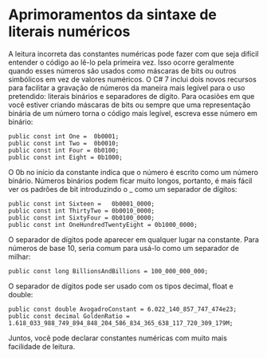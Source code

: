 ﻿# Aprimoramentos da sintaxe de literais numéricos

A leitura incorreta das constantes numéricas pode fazer com que seja difícil entender o código ao lê-lo pela primeira vez. Isso ocorre geralmente quando esses números são usados como máscaras de bits ou outros simbólicos em vez de valores numéricos. O C# 7 inclui dois novos recursos para facilitar a gravação de números da maneira mais legível para o uso pretendido: literais binários e separadores de dígito.
Para ocasiões em que você estiver criando máscaras de bits ou sempre que uma representação binária de um número torna o código mais legível, escreva esse número em binário:



```
public const int One =  0b0001;
public const int Two =  0b0010;
public const int Four = 0b0100;
public const int Eight = 0b1000;
```
O 0b no início da constante indica que o número é escrito como um número binário.
Números binários podem ficar muito longos, portanto, é mais fácil ver os padrões de bit introduzindo o _ como um separador de dígitos:



```
public const int Sixteen =   0b0001_0000;
public const int ThirtyTwo = 0b0010_0000;
public const int SixtyFour = 0b0100_0000;
public const int OneHundredTwentyEight = 0b1000_0000;
```
O separador de dígitos pode aparecer em qualquer lugar na constante. Para números de base 10, seria comum para usá-lo como um separador de milhar:



```
public const long BillionsAndBillions = 100_000_000_000;
```
O separador de dígitos pode ser usado com os tipos decimal, float e double:



```
public const double AvogadroConstant = 6.022_140_857_747_474e23;
public const decimal GoldenRatio = 1.618_033_988_749_894_848_204_586_834_365_638_117_720_309_179M;
```
Juntos, você pode declarar constantes numéricas com muito mais facilidade de leitura.